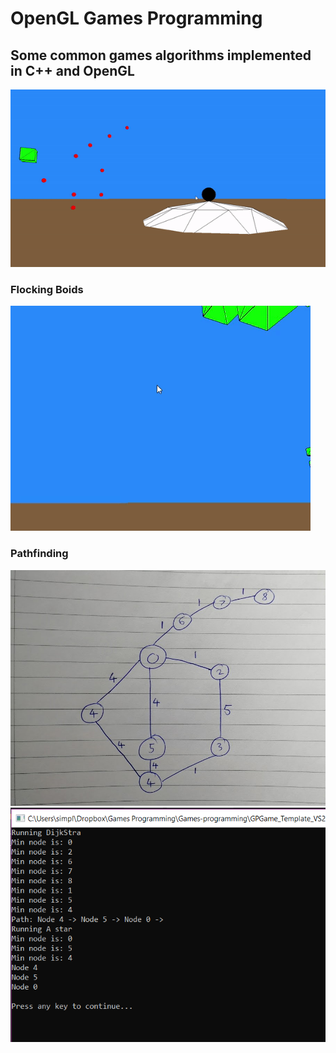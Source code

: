 # OpenGL Games Programming
## Some common games algorithms implemented in C++ and OpenGL
![](Gifs/fullgif.gif)
### Flocking Boids
![](Gifs/flockinggif.gif)
### Pathfinding
![](Gifs/graph.jpg)![](Gifs/pathfinding.PNG)
